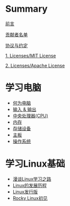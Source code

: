 # Summary

[前言](./intro.md)

[贡献者名单](./contributors.md)

[协议与约定](./conventions.md)

[1. Licenses/MIT License](./licenses/LICENSE-MIT.md)

[2. Licenses/Apache License](./licenses/LICENSE-APACHE.md)

# 学习电脑
- [何为电脑](./learn_computer_basic/what_is_computer.md)
- [输入 & 输出](./learn_computer_basic/input_and_output.md)
- [中央处理器(CPU)](./learn_computer_basic/cpu.md)
- [内存](./learn_computer_basic/memory.md)
- [存储设备](./learn_computer_basic/storage_device.md)
- [主板](./learn_computer_basic/motherboard.md)
- [操作系统](./learn_computer_basic/operating_system.md)

# 学习Linux基础
- [漫谈Linux学习之路](./learn_linux_basic/the_linux_learning_path.md)
- [Linux的发展历程](./learn_linux_basic/the_history_of_linux.md)
- [Linux发行版]()
- [Rocky Linux初见]()
